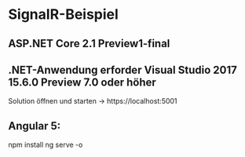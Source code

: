 # SignalR-Beispiel
## ASP.NET Core 2.1 Preview1-final

## .NET-Anwendung erforder Visual Studio 2017 15.6.0 Preview 7.0 oder höher
Solution öffnen und starten
-> https://localhost:5001

## Angular 5: 
npm install
ng serve -o
